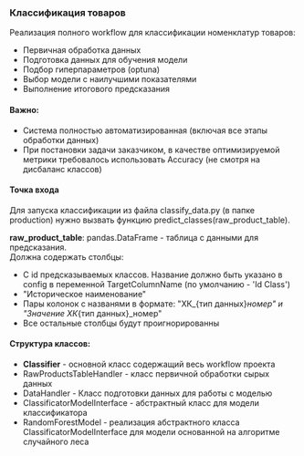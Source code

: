 ### Классификация товаров

Реализация полного workflow для классификации номенклатур товаров:  
- Первичная обработка данных
- Подготовка данных для обучения модели
- Подбор гиперпараметров (optuna)
- Выбор модели с наилучшими показателями
- Выполнение итогового предсказания  

#### Важно:
* Система полностью автоматизированная (включая все этапы обработки данных)
* При постановки задачи заказчиком, в качестве оптимизируемой метрики требовалось использовать Accuracy (не смотря на дисбаланс классов)

#### Точка входа
Для запуска классификации из файла classify_data.py (в папке production) нужно вызвать функцию predict_classes(raw_product_table).
  
**raw_product_table**: pandas.DataFrame - таблица с данными для предсказания.  
Должна содержать столбцы:  
   - С id предсказываемых классов. Название должно быть указано в config в переменной TargetColumnName (по умолчанию - 'Id Class')  
   - "Историческое наименование"  
   - Пары колонок с названями в формате: "ХК_{тип данных}_номер" и "Значение ХК_{тип данных}_номер"  
   - Все остальные столбцы будут проигнорированны  

#### Структура классов:  
* **Classifier** - основной класс содержащий весь workflow проекта
* RawProductsTableHandler - класс первичной обработки сырых данных
* DataHandler - Класс подготовки данных для работы с моделью
* ClassificatorModelInterface - абстрактный класс для модели классификатора
* RandomForestModel - реализация абстрактного класса ClassificatorModelInterface для модели основанной на алгоритме случайного леса
